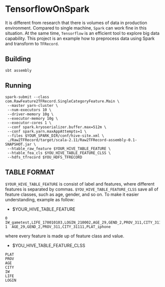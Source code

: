 # TensorflowOnSpark

It is different from research that there is volumes of data in production environment. Compared to single machine, `Spark` can work fine in this situation. At the same time, `Tensorflow` is an efficient tool to explore big data capability. This project is an example how to preprocess data using Spark and transform to `TFRecord`.

## Building

```
sbt assembly
```

## Running

```shell
spark-submit --class com.RawFeature2TFRecord.SingleCategoryFeature.Main \
 --master yarn-cluster \
 --num-executors 10 \
 --driver-memory 10g \
 --executor-memory 10g \
 --executor-cores 1 \
 --conf spark.kryoserializer.buffer.max=512m \
 --conf spark.yarn.maxAppAttempts=1 \
 --files $YOUR_SPARK_DIR/conf/hive-site.xml \
 ./Raw2TFRecord/target/scala-2.11/Raw2TFRecord-assembly-0.1-SNAPSHOT.jar \
 --htable_raw_feature $YOUR_HIVE_TABLE_FEATURE \
 --htable_fea_cls $YOU_HIVE_TABLE_FEATURE_CLSS \
 --hdfs_tfrecord $YOU_HDFS_TFRECORD
```

## TABLE FORMAT

`$YOUR_HIVE_TABLE_FEATURE` is consist of label and features, where different features is separated by commas. `$YOU_HIVE_TABLE_FEATURE_CLSS` save all of feature classes, such as age, gender, and so on. To make it easier understanding, example as follow:

- $YOUR_HIVE_TABLE_FEATURE

```
0  IW_gametest,LIFE_170010103,LOGIN_210002,AGE_29,GEND_2,PROV_311,CITY_31111,PLAT_iphone
1  AGE_29,GEND_2,PROV_311,CITY_31111,PLAT_iphone
```

where every feature is made up of feature class and value.

- $YOU_HIVE_TABLE_FEATURE_CLSS

```
PLAT
PROV
AGE
CITY
IW
LIFE
LOGIN
```
